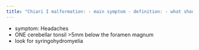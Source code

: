 ```yaml
---
title: "Chiari I malformation: - main symptom - definition: - what should you look for when you see a Chiari I"
---
```

- symptom: Headaches
- ONE cerebellar tonsil &gt;5mm below the foramen magnum
- look for syringohydromyelia


